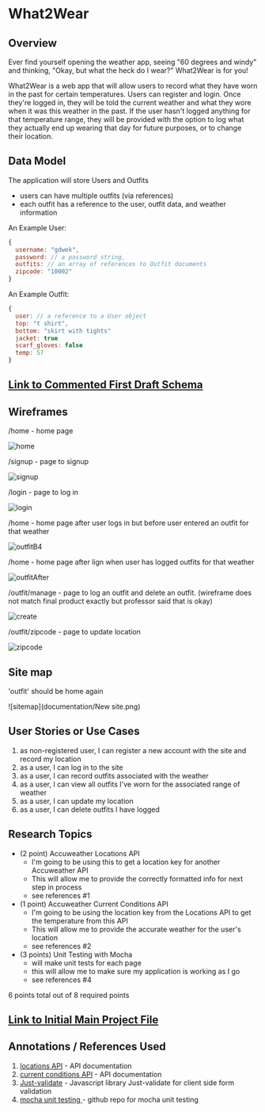 
# What2Wear 

## Overview

Ever find yourself opening the weather app, seeing "60 degrees and windy" and thinking, "Okay, but what the heck do I wear?" What2Wear is for you! 

What2Wear is a web app that will allow users to record what they have worn in the past for certain temperatures. Users can register and login. Once they're logged in, they will be told the current weather and what they wore when it was this weather in the past. If the user hasn't logged anything for that temperature range, they will be provided with the option to log what they actually end up wearing that day for future purposes, or to change their location.


## Data Model

The application will store Users and Outfits

* users can have multiple outfits (via references)
* each outfit has a reference to the user, outfit data, and weather information


An Example User:

```javascript
{
  username: "gdwek",
  password: // a password string,
  outfits: // an array of references to Outfit documents
  zipcode: "10002"
}
```

An Example Outfit:

```javascript
{
  user: // a reference to a User object
  top: "t shirt",
  bottom: "skirt with tights"
  jacket: true
  scarf_gloves: false
  temp: 57
}
```


## [Link to Commented First Draft Schema](db.js) 


## Wireframes

/home - home page

![home](documentation/home.png)

/signup - page to signup

![signup](documentation/signup.png)

/login - page to log in

![login](documentation/login.png)

/home - home page after user logs in but before user entered an outfit for that weather

![outfitB4](documentation/outfitInitial.png)

/home - home page after lign when user has logged outfits for that weather

![outfitAfter](documentation/outfitPost.png)

/outfit/manage - page to log an outfit and delete an outfit. (wireframe does not match final product exactly but professor said that is okay)

![create](documentation/create.png)

/outfit/zipcode - page to update location

![zipcode](documentation/zipcode.png)



## Site map

'outfit' should be home again

![sitemap](documentation/New site.png)

## User Stories or Use Cases

1. as non-registered user, I can register a new account with the site and record my location
2. as a user, I can log in to the site
3. as a user, I can record outfits associated with the weather
4. as a user, I can view all outfits I've worn for the associated range of weather
5. as a user, I can update my location 
6. as a user, I can delete outfits I have logged

## Research Topics

* (2 point) Accuweather Locations API
    * I'm going to be using this to get a location key for another Accuweather API
    * This will allow me to provide the correctly formatted info for next step in process
    * see references #1
* (1 point) Accuweather Current Conditions API
    * I'm going to be using the location key from the Locations API to get the temperature from this API
    * This will allow me to provide the accurate weather for the user's location
    * see references #2
* (3 points) Unit Testing with Mocha
    * will make unit tests for each page
    * this will allow me to make sure my application is working as I go
    * see references #4

6 points total out of 8 required points 


## [Link to Initial Main Project File](app.js) 

## Annotations / References Used

1. [locations API](https://developer.accuweather.com/accuweather-locations-api/apis/get/locations/v1/postalcodes/search) - API documentation
2. [current conditions API](https://developer.accuweather.com/accuweather-current-conditions-api/apis/get/currentconditions/v1/%7BlocationKey%7D) - API documentation
3. [Just-validate](https://www.cssscript.com/custom-html5-form-validator-vanilla-javascript-just-validate/) - Javascript library Just-validate for client side form validation
4. [mocha unit testing ](https://github.com/mochajs/mocha) - github repo for mocha unit testing

